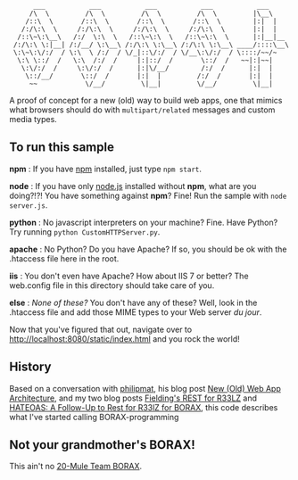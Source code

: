           ___           ___           ___           ___           ___     
         /\  \         /\  \         /\  \         /\  \         |\__\    
        /::\  \       /::\  \       /::\  \       /::\  \        |:|  |   
       /:/\:\  \     /:/\:\  \     /:/\:\  \     /:/\:\  \       |:|  |   
      /::\~\:\__\   /:/  \:\  \   /::\~\:\  \   /::\~\:\  \      |:|__|__ 
     /:/\:\ \:|__| /:/__/ \:\__\ /:/\:\ \:\__\ /:/\:\ \:\__\ ____/::::\__\
     \:\~\:\/:/  / \:\  \ /:/  / \/_|::\/:/  / \/__\:\/:/  / \::::/~~/~   
      \:\ \::/  /   \:\  /:/  /     |:|::/  /       \::/  /   ~~|:|~~|    
       \:\/:/  /     \:\/:/  /      |:|\/__/        /:/  /      |:|  |    
        \::/__/       \::/  /       |:|  |         /:/  /       |:|  |    
         ~~            \/__/         \|__|         \/__/         \|__|   

A proof of concept for a new (old) way to build web apps, one that mimics
what browsers should do with ``multipart/related`` messages and custom
media types.

## To run this sample

__npm__
: If you have [npm](http://npmjs.org) installed, just type ``npm start``.

__node__
: If you have only [node.js](http://nodejs.org) installed without **npm**, what
  are you doing?!?! You have something against **npm**? Fine! Run the sample
  with ``node server.js``.

__python__
: No javascript interpreters on your machine? Fine. Have Python? Try running
  ``python CustomHTTPServer.py``.

__apache__
: No Python? Do you have Apache? If so, you should be ok with the .htaccess file
  here in the root.

__iis__
: You don't even have Apache? How about IIS 7 or better? The web.config file in
  this directory should take care of you.

__else__
: *None of these?* You don't have any of these? Well, look in the .htaccess file
  and add those MIME types to your Web server *du jour*.

Now that you've figured that out, navigate over to
[http://localhost:8080/static/index.html](http://localhost:8080/static/index.html)
and you rock the world!

## History

Based on a conversation with [philipmat](http://philipm.at/), his blog post
[New (Old) Web App Architecture](http://philipm.at/2012/0121/), and my two
blog posts
[Fielding's REST for R33LZ](http://curtis.schlak.com/2012/01/19/fieldings-rest.html)
and
[HATEOAS: A Follow-Up to Rest for R33lZ for BORAX](http://curtis.schlak.com/2012/01/23/hateoas-a-follow-up-to-rest-for-r33lz.html),
this code describes what I've started calling BORAX-programming

## Not your grandmother's BORAX!

This ain't no
[20-Mule Team BORAX](http://video.google.com/videoplay?docid=5782992666427964614).